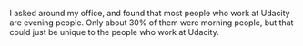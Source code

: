 I asked around my office, and found that most people who work at Udacity are
evening people. Only about 30% of them were morning people, but that could just
be unique to the people who work at Udacity.
